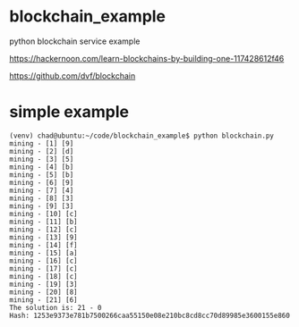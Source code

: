 # blockchain_example
python blockchain service example

https://hackernoon.com/learn-blockchains-by-building-one-117428612f46

https://github.com/dvf/blockchain

# simple example
```
(venv) chad@ubuntu:~/code/blockchain_example$ python blockchain.py 
mining - [1] [9]
mining - [2] [d]
mining - [3] [5]
mining - [4] [b]
mining - [5] [b]
mining - [6] [9]
mining - [7] [4]
mining - [8] [3]
mining - [9] [3]
mining - [10] [c]
mining - [11] [b]
mining - [12] [c]
mining - [13] [9]
mining - [14] [f]
mining - [15] [a]
mining - [16] [c]
mining - [17] [c]
mining - [18] [c]
mining - [19] [3]
mining - [20] [8]
mining - [21] [6]
The solution is: 21 - 0
Hash: 1253e9373e781b7500266caa55150e08e210bc8cd8cc70d89985e3600155e860
```

